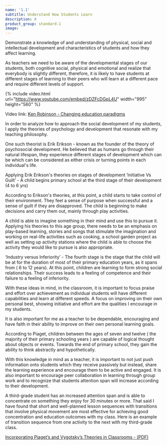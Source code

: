 ```yaml
---
name: '1.1'
subtitle: Understand How Students Learn
description: #
product_group: standard-1
image:
---
```

Demonstrate a knowledge of and understanding of physical, social and intellectual development and characteristics of students and how they affect learning.

As teachers we need to be aware of the developmental stages of our students, both cognitive social, physical and emotional and realize that everybody is slightly different, therefore,  it is likely to have students at different stages of learning to their peers who will learn at a different pace and require different levels of support.


{% include video.html url="https://www.youtube.com/embed/zDZFcDGpL4U" width="995" height="560" %}

Video link: [Ken Robinson - Changing education paradigms](https://www.ted.com/talks/ken_robinson_changing_education_paradigms/discussion)

In order to analyze how to approach the social development of my students, I apply the theories of psychology and development that resonate with my teaching philosophy.

One such theorist is Erik Erikson - known as the founder of the theory of psychosocial development. He believed that as humans go through their natural lifespan, they experience different stages of development which can be which can be considered as either crisis or turning points in each individual's life.

Applying Erik Erikson's theories on stages of development ‘initiative Vs Guilt’ - A child begins primary school at the third stage of their development (4 to 6 yrs)  

According to Erikson's theories, at this point, a child starts to take control of their environment. They feel a sense of purpose when successful and a sense of guilt if they are disapproved. The child is beginning to make decisions and carry them out, mainly through play activities.  

A child is able to imagine something in their mind and use this to pursue it.
Applying his theories to this age group, there needs to be an emphasis on play-based learning, stories and songs that stimulate the imagination and working on real-life activities such as cooking, a school garden project as well as setting up activity stations where the child is able to choose the activity they would like to pursue is also appropriate.

‘Industry versus Inferiority’ - The fourth stage is the stage that the child will be at for the duration of most of their primary education years, as it spans from ( 6 to 12 years). At this point, children are learning to form strong social relationships. Their success leads to a feeling of competence and their failure to a feeling of inferiority.

With these ideas in mind,  in the classroom, it is important to focus praise and effort over achievement as individual students will have different capabilities and learn at different speeds. A  focus on improving on their own personal best, showing initiative and effort are the qualities I encourage in my students.   

It is also important for me as a teacher to be dependable, encouraging and have faith in their ability to improve on their own personal learning goals.

According to Piaget, children between the ages of seven and twelve ( the majority of their primary schooling years ) are capable of logical thought about objects or events. Towards the end of primary school, they gain the ability to think abstractly and hypothetically.

With this knowledge in mind as a teacher, it is important to not just push information onto students which they receive passively but instead, share the learning experience and encourage them to be active and engaged. It is also important to encourage peer collaboration in learning through group work and to recognize that students attention span will increase according to their development.

A third-grade student has an increased attention span and is able to concentrate on something they enjoy for 30  minutes or more. That said I have found that short and well-planned lesson sequences with transitions that involve physical movement are most effective for achieving good concentration and education outcomes with my class. Here is an example of transition sequence from one activity to the next with my third-grade class.

[Incorporating Piaget’s and Vygotsky’s Theories in Classrooms -  (PDF)](http://mxtsch.people.wm.edu/Teaching/JCPE/Volume1/JCPE_2008-01-09.pdf)
